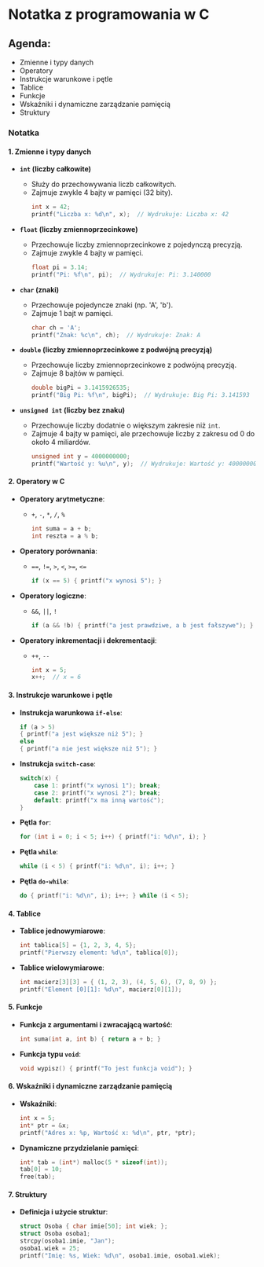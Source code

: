# **Notatka z programowania w C**

## **Agenda:**

- Zmienne i typy danych
- Operatory
- Instrukcje warunkowe i pętle
- Tablice
- Funkcje
- Wskaźniki i dynamiczne zarządzanie pamięcią
- Struktury

### Notatka

#### **1. Zmienne i typy danych**

- **`int` (liczby całkowite)**

  - Służy do przechowywania liczb całkowitych.
  - Zajmuje zwykle 4 bajty w pamięci (32 bity).
    ```c
    int x = 42;
    printf("Liczba x: %d\n", x);  // Wydrukuje: Liczba x: 42
    ```

- **`float` (liczby zmiennoprzecinkowe)**

  - Przechowuje liczby zmiennoprzecinkowe z pojedynczą precyzją.
  - Zajmuje zwykle 4 bajty w pamięci.
    ```c
    float pi = 3.14;
    printf("Pi: %f\n", pi);  // Wydrukuje: Pi: 3.140000
    ```

- **`char` (znaki)**

  - Przechowuje pojedyncze znaki (np. 'A', 'b').
  - Zajmuje 1 bajt w pamięci.
    ```c
    char ch = 'A';
    printf("Znak: %c\n", ch);  // Wydrukuje: Znak: A
    ```

- **`double` (liczby zmiennoprzecinkowe z podwójną precyzją)**

  - Przechowuje liczby zmiennoprzecinkowe z podwójną precyzją.
  - Zajmuje 8 bajtów w pamięci.
    ```c
    double bigPi = 3.1415926535;
    printf("Big Pi: %f\n", bigPi);  // Wydrukuje: Big Pi: 3.141593
    ```

- **`unsigned int` (liczby bez znaku)**
  - Przechowuje liczby dodatnie o większym zakresie niż `int`.
  - Zajmuje 4 bajty w pamięci, ale przechowuje liczby z zakresu od 0 do około 4 miliardów.
    ```c
    unsigned int y = 4000000000;
    printf("Wartość y: %u\n", y);  // Wydrukuje: Wartość y: 4000000000
    ```

#### **2. Operatory w C**

- **Operatory arytmetyczne**:

  - `+`, `-`, `*`, `/`, `%`
    ```c
    int suma = a + b;
    int reszta = a % b;
    ```

- **Operatory porównania**:

  - `==`, `!=`, `>`, `<`, `>=`, `<=`
    ```c
    if (x == 5) { printf("x wynosi 5"); }
    ```

- **Operatory logiczne**:

  - `&&`, `||`, `!`
    ```c
    if (a && !b) { printf("a jest prawdziwe, a b jest fałszywe"); }
    ```

- **Operatory inkrementacji i dekrementacji**:
  - `++`, `--`
    ```c
    int x = 5;
    x++;  // x = 6
    ```

#### **3. Instrukcje warunkowe i pętle**

- **Instrukcja warunkowa `if-else`**:

  ```c
  if (a > 5)
  { printf("a jest większe niż 5"); }
  else
  { printf("a nie jest większe niż 5"); }
  ```

- **Instrukcja `switch-case`**:

  ```c
  switch(x) {
      case 1: printf("x wynosi 1"); break;
      case 2: printf("x wynosi 2"); break;
      default: printf("x ma inną wartość");
  }
  ```

- **Pętla `for`**:

  ```c
  for (int i = 0; i < 5; i++) { printf("i: %d\n", i); }
  ```

- **Pętla `while`**:

  ```c
  while (i < 5) { printf("i: %d\n", i); i++; }
  ```

- **Pętla `do-while`**:
  ```c
  do { printf("i: %d\n", i); i++; } while (i < 5);
  ```

#### **4. Tablice**

- **Tablice jednowymiarowe**:

  ```c
  int tablica[5] = {1, 2, 3, 4, 5};
  printf("Pierwszy element: %d\n", tablica[0]);
  ```

- **Tablice wielowymiarowe**:
  ```c
  int macierz[3][3] = { (1, 2, 3), (4, 5, 6), (7, 8, 9) };
  printf("Element [0][1]: %d\n", macierz[0][1]);
  ```

#### **5. Funkcje**

- **Funkcja z argumentami i zwracającą wartość**:

  ```c
  int suma(int a, int b) { return a + b; }
  ```

- **Funkcja typu `void`**:
  ```c
  void wypisz() { printf("To jest funkcja void"); }
  ```

#### **6. Wskaźniki i dynamiczne zarządzanie pamięcią**

- **Wskaźniki**:

  ```c
  int x = 5;
  int* ptr = &x;
  printf("Adres x: %p, Wartość x: %d\n", ptr, *ptr);
  ```

- **Dynamiczne przydzielanie pamięci**:
  ```c
  int* tab = (int*) malloc(5 * sizeof(int));
  tab[0] = 10;
  free(tab);
  ```

#### **7. Struktury**

- **Definicja i użycie struktur**:
  ```c
  struct Osoba { char imie[50]; int wiek; };
  struct Osoba osoba1;
  strcpy(osoba1.imie, "Jan");
  osoba1.wiek = 25;
  printf("Imię: %s, Wiek: %d\n", osoba1.imie, osoba1.wiek);
  ```
